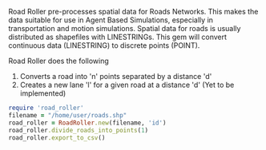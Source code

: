 Road Roller pre-processes spatial data for Roads Networks. This makes the data suitable for use in Agent Based Simulations, especially in transportation and motion simulations.
Spatial data for roads is usually distributed as shapefiles with LINESTRINGs. This gem will convert continuous data (LINESTRING) to discrete points (POINT).

Road Roller does the following
1) Converts a road into 'n' points separated by a distance 'd'
2) Creates a new lane 'l' for a given road at a distance 'd' (Yet to be implemented)



```ruby
require 'road_roller'
filename = "/home/user/roads.shp"
road_roller = RoadRoller.new(filename, 'id')
road_roller.divide_roads_into_points(1)
road_roller.export_to_csv()
```


